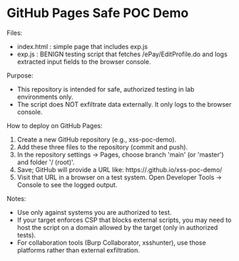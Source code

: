 GitHub Pages Safe POC Demo
==========================

Files:
- index.html : simple page that includes exp.js
- exp.js     : BENIGN testing script that fetches /ePay/EditProfile.do and logs extracted input fields to the browser console.

Purpose:
- This repository is intended for safe, authorized testing in lab environments only.
- The script does NOT exfiltrate data externally. It only logs to the browser console.

How to deploy on GitHub Pages:
1. Create a new GitHub repository (e.g., xss-poc-demo).
2. Add these three files to the repository (commit and push).
3. In the repository settings -> Pages, choose branch 'main' (or 'master') and folder '/ (root)'.
4. Save; GitHub will provide a URL like: https://<your-username>.github.io/xss-poc-demo/
5. Visit that URL in a browser on a test system. Open Developer Tools -> Console to see the logged output.

Notes:
- Use only against systems you are authorized to test.
- If your target enforces CSP that blocks external scripts, you may need to host the script on a domain allowed by the target (only in authorized tests).
- For collaboration tools (Burp Collaborator, xsshunter), use those platforms rather than external exfiltration.
